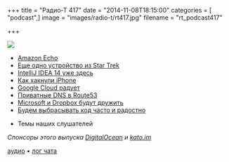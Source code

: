 +++
title = "Радио-Т 417"
date = "2014-11-08T18:15:00"
categories = [ "podcast",]
image = "images/radio-t/rt417.jpg"
filename = "rt_podcast417"

+++

![](https://radio-t.com/images/radio-t/rt417.jpg)

* [Amazon Echo](http://www.cnet.com/news/amazon-echo-is-a-star-trek-computer-for-your-home/)
* [Еще одно устройство из Star Trek](http://www.forbes.com/sites/aarontilley/2014/11/05/onbeep-onyx/)
* [IntelliJ IDEA 14 уже здесь](http://habrahabr.ru/company/JetBrains/blog/242395/)
* [Как хакнули iPhone](http://www.theverge.com/2014/11/6/7167431/the-iphone-just-lost-its-perfect-security-record-now-what)
* [Google Cloud радует](http://mashable.com/2014/11/04/google-cloud-price-discounts/)
* [Приватные DNS в Route53](http://aws.amazon.com/blogs/aws/route-53-update-private-dns-more)
* [Microsoft и Dropbox будут дружить](http://news.microsoft.com/2014/11/04/microsoft-and-dropbox-announce-strategic-partnership-to-give-people-more-freedom-in-how-the)
* [Будем выбрасывать код часто и радостно](http://prsm.tc/JyILYp)
- Темы наших слушателей

_Спонсоры этого выпуска [DigitalOcean](https://do.co/radiot)  и [kato.im](https://kato.im)_

[аудио](https://cdn.radio-t.com/rt_podcast417.mp3) • [лог чата](http://chat.radio-t.com/logs/radio-t-417.html)
<audio src="https://cdn.radio-t.com/rt_podcast417.mp3" preload="none"></audio>
